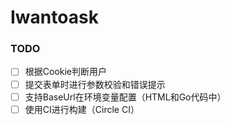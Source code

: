 # Iwantoask

### TODO
- [ ] 根据Cookie判断用户
- [ ] 提交表单时进行参数校验和错误提示
- [ ] 支持BaseUrl在环境变量配置（HTML和Go代码中）
- [ ] 使用CI进行构建（Circle CI）